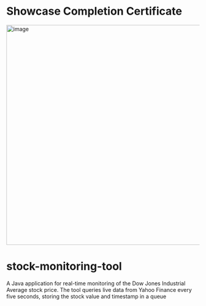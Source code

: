 # Showcase Completion Certificate
<img width="575" alt="image" src="https://github.com/Phatd299/stock-monitoring-tool/assets/110618138/5c466337-883a-481e-9d71-7ea120c37ffa">

# stock-monitoring-tool
A Java application for real-time monitoring of the Dow Jones Industrial Average stock price. The tool queries live data from Yahoo Finance every five seconds, storing the stock value and timestamp in a queue


